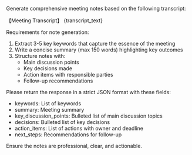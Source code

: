 Generate comprehensive meeting notes based on the following transcript:

【Meeting Transcript】
{transcript_text}

Requirements for note generation:
1. Extract 3-5 key keywords that capture the essence of the meeting
2. Write a concise summary (max 150 words) highlighting key outcomes
3. Structure notes with:
   - Main discussion points
   - Key decisions made
   - Action items with responsible parties
   - Follow-up recommendations

Please return the response in a strict JSON format with these fields:
- keywords: List of keywords
- summary: Meeting summary
- key_discussion_points: Bulleted list of main discussion topics
- decisions: Bulleted list of key decisions
- action_items: List of actions with owner and deadline
- next_steps: Recommendations for follow-up

Ensure the notes are professional, clear, and actionable. 